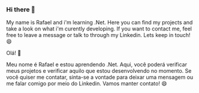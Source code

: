 ### Hi there 👋
My name is Rafael and i'm learning .Net. 
Here you can find my projects and take a look on what i'm curently developing.
If you want to contact me, feel free to leave a message or talk to through my Linkedin.
Lets keep in touch! 😄

Olá! 👋

Meu nome é Rafael e estou aprendendo .Net.
Aqui, você poderá verificar meus projetos e verificar aquilo que estou desenvolvendo no momento.
Se você quiser me contatar, sinta-se a vontade para deixar uma mensagem ou me falar comigo por meio do Linkedin.
Vamos manter contato! 😄

<!--
**rafaelbarlima/rafaelbarlima** is a ✨ _special_ ✨ repository because its `README.md` (this file) appears on your GitHub profile.

Here are some ideas to get you started:

- 🔭 I’m currently working on ...
- 🌱 I’m currently learning ...
- 👯 I’m looking to collaborate on ...
- 🤔 I’m looking for help with ...
- 💬 Ask me about ...
- 📫 How to reach me: ...
- 😄 Pronouns: ...
- ⚡ Fun fact: ...
-->
